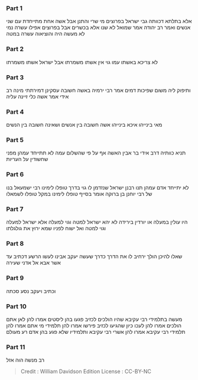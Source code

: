 
### Part 1
אלא בתלתא דכוותה גבי ישראל בפרוצים מי שרי והתנן אבל אשה אחת מתייחדת עם שני אנשים ואמר רב יהודה אמר שמואל לא שנו אלא בכשרים אבל בפרוצים אפילו עשרה נמי לא מעשה היה והוציאוה עשרה במטה

### Part 2
לא צריכא באשתו עמו גוי אין אשתו משמרתו אבל ישראל אשתו משמרתו

### Part 3
ותיפוק ליה משום שפיכות דמים אמר רבי ירמיה באשה חשובה עסקינן דמירתתי מינה רב אידי אמר אשה כלי זיינה עליה

### Part 4
מאי בינייהו איכא בינייהו אשה חשובה בין אנשים ושאינה חשובה בין הנשים

### Part 5
תניא כוותיה דרב אידי בר אבין האשה אף על פי שהשלום עמה לא תתייחד עמהן מפני שחשודין על העריות

### Part 6
לא יתייחד אדם עמהן תנו רבנן ישראל שנזדמן לו גוי בדרך טופלו לימינו רבי ישמעאל בנו של רבי יוחנן בן ברוקה אומר בסייף טופלו לימינו במקל טופלו לשמאלו

### Part 7
היו עולין במעלה או יורדין בירידה לא יהא ישראל למטה וגוי למעלה אלא ישראל למעלה וגוי למטה ואל ישוח לפניו שמא ירוץ את גולגלתו

### Part 8
שאלו להיכן הולך ירחיב לו את הדרך כדרך שעשה יעקב אבינו לעשו הרשע דכתיב עד אשר אבא אל אדני שעירה

### Part 9
וכתיב ויעקב נסע סכתה

### Part 10
מעשה בתלמידי רבי עקיבא שהיו הולכים לכזיב פגעו בהן ליסטים אמרו להן לאן אתם הולכים אמרו להן לעכו כיון שהגיעו לכזיב פירשו אמרו להן תלמידי מי אתם אמרו להן תלמידי רבי עקיבא אמרו להן אשרי רבי עקיבא ותלמידיו שלא פגע בהן אדם רע מעולם

### Part 11
רב מנשה הוה אזל

>Credit : William Davidson Edition
>License : CC-BY-NC